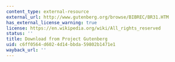 ```yaml
---
content_type: external-resource
external_url: http://www.gutenberg.org/browse/BIBREC/BR31.HTM
has_external_license_warning: true
license: https://en.wikipedia.org/wiki/All_rights_reserved
status: ''
title: Download from Project Gutenberg
uid: c6ff0564-d602-4d14-bbda-59802b1471e1
wayback_url: ''
---
```

